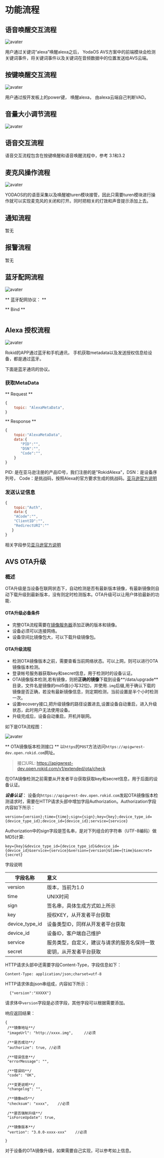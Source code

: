 # 功能流程

## 语音唤醒交互流程

![avater](./pic/keyworkwakeup.png)

用户通过关键词“alexa”唤醒alexa之后， YodaOS AVS方案中的前端模块会检测关键词事件，将关键词事件以及关键词在音频数据中的位置发送给AVS云端。

## 按键唤醒交互流程

![avater](./pic/alexatapwakeup.png)

用户通过按开发板上的power键， 唤醒alexa， 由alexa云端自己判断VAD。

## 音量大小调节流程

![avater](./pic/settingvolume.png)



## 语音交互流程

语音交互流程包含在按键唤醒和语音唤醒流程中，参考 3.1和3.2



## 麦克风操作流程

![avater](./pic/micphoneonandoff.png)

YODAOS的的语音采集以及唤醒被turen模块接管，因此只需要turen模块进行操作就可以实现麦克风的关闭和打开。同时把相关的灯效和声音提示添加上去。

## 通知流程

暂无

## 报警流程

暂无



## 蓝牙配网流程

![avater](./pic/bluetoothsettingwifi.png)

** 蓝牙配网协议： **

** Bind **

```Javascript

```



## Alexa 授权流程



![avater](./pic/lwa-companion-app-flow.png)

Rokid的APP通过蓝牙和手机通讯， 手机获取metadata以及发送授权信息给设备，都是通过蓝牙。

下面是蓝牙通讯的协议。

### 获取MetaData

** Request **

```javascript
{
	topic: "AlexaMetaData",
}
```

** Response **

```javascript
{
    topic:"AlexaMetaData",
    data:{
       "PID":"",
       "DSN":"",
       "Code":"",       
    }
}
```

PID: 是在亚马逊注册的产品ID号，我们注册的是"RokidAlexa"，DSN：是设备序列号， Code：是挑战码，按照Alexa的官方要求生成的挑战码。[亚马逊官方说明](https://developer.amazon.com/zh/docs/alexa-voice-service/authorize-companion-app.html)

### 发送认证信息

``` javascript
{
    topic:"Auth",
    data:{
    "ACode":"",
    "ClientID":"",
    "RedirectURI":""
   }
}
```

相关字段参见[亚马逊官方说明](https://developer.amazon.com/zh/docs/alexa-voice-service/authorize-companion-app.html)



## AVS OTA升级

### 概述

OTA升级是当设备在联网状态下，自动检测是否有最新版本镜像，有最新镜像则自动下载升级到最新版本，没有则定时检测版本。OTA升级可以让用户体验最新的功能．

#### OTA升级必备条件

- 完整OTA流程需要在[镜像服务器](https://developer.rokid.com/rokid-ota/ota/image/add)添加正确的版本和镜像。
- 设备必须可以连接网络。
- 设备空间比镜像包大，可以下载升级镜像包。

#### OTA升级流程

- 检测OTA镜像版本之前，需要查看当前网络状态。可以上网，则可以进行OTA镜像版本检测。
- 登录帐号服务器获取key和secret信息，用于检测时的设备认证。
- OTA镜像版本检测,若有镜像，则把**正确的镜像**下载到设备**/data/upgrade**目录，文件名是镜像的md5值(小写32位)，并使用`.img`后缀,用于确认下载的镜像是否正确，若没有最新镜像信息，则定期检测，当前设置是半个小时检测一次。
- 设置recovery接口,把升级镜像的路径设置进去,设置设备⾃动重启，进⼊升级状态，此时⽤户⽆法使⽤设备。
- 升级完成后，设备⾃动重启，开机并联⽹。

如下是OTA流程图：

![avater](./pic/OTA流程图.png)

** OTA镜像版本检测接口 **
以`https`的`POST`方法访问`https://apigwrest-dev.open.rokid.com`网址。

> 接口URL: https://apigwrest-dev.open.rokid.com/v1/extended/ota/check

在OTA镜像检测之前需要从开发者平台获取获取key和secret信息，用于后面的设备认证。

***设备认证***：
设备向`https://apigwrest-dev.open.rokid.com`发起OTA镜像版本检测请求时，需要在HTTP请求头部中增加字段Authorization。Authorization字段内容如下所示：

```
version={version};time={time};sign={sign};key={key};device_type_id={device_type_id};device_id={device_id};service={service}
```

Authorization中的sign字段是签名串，是对下列组合的字符串（UTF-8编码）做MD5计算:

```
key={key}&device_type_id={device_type_id}&device_id={device_id}&service={service}&version={version}&time={time}&secret={secret}
```

字段说明

| 字段名称       | 意义                                         |
| -------------- | :------------------------------------------- |
| version        | 版本，当前为1.0                              |
| time           | UNIX时间                                     |
| sign           | 签名串，具体⽣成⽅式如上所示                 |
| key            | 授权KEY，从开发者平台获取                    |
| device_type_id | 设备类型ID，同样从开发者平台获取             |
| device_id      | 设备ID，客户端⾃⼰维护                       |
| service        | 服务类型，⾃定义，建议与请求的服务名保持⼀致 |
| secret         | 密钥，从开发者平台获取                       |

HTTP请求头部中还需要字段Content-Type，字段信息如下：

```
Content-Type: application/json;charset=utf-8
```

HTTP请求体由json串组成，内容如下所示：

```
  {"version":"XXXXX"}
```

请求体中`version`字段是必须字段，其他字段可以根据需要添加。

响应返回结果：

```
{
 /**镜像地址**/
 "imageUrl": "http://xxxx.img",		//必须
 
 /**是否成功**/
 "authorize": true,	//必须
 
 /**错误信息**/
 "errorMessage": "",
 
 /**错误码**/
 "code": "OK",
 
 /**变更说明**/
 "changelog": "",
 
 /**镜像md5**/
 "checksum": "xxxx",	//必须
 
 /**是否强制升级**/
 "isForceUpdate": true,
 
 /**镜像版本**/
 "vertion": "3.0.0-xxxx-xxx"	//必须
 
}
```

对于设备的OTA镜像升级，如果需要自己实现，可以参考如上信息。

